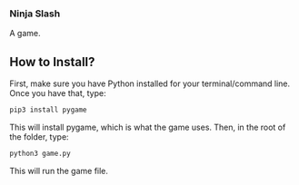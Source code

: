 ### Ninja Slash
A game.

## How to Install?
First, make sure you have Python installed for your terminal/command line. Once you have that, type:
```bash
pip3 install pygame
```
This will install pygame, which is what the game uses. Then, in the root of the folder, type:
```bash
python3 game.py
```
This will run the game file. 
